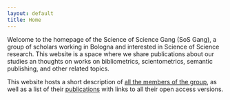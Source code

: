 ```yaml
---
layout: default
title: Home
---
```


Welcome to the homepage of the Science of Science Gang (SoS Gang), a group of scholars working in Bologna and interested in Science of Science research. This website is a space where we share publications about our studies an thoughts on works on bibliometrics, scientometrics, semantic publishing, and other related topics.

This website hosts a short description of [all the members of the group](members), as well as a list of their [publications](publications) with links to all their open access versions. 
